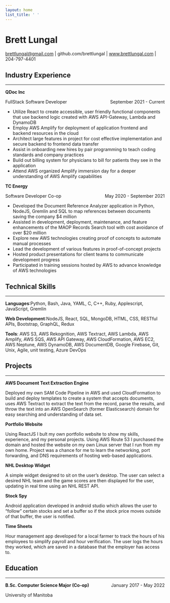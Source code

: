 ```yaml
---
layout: home
list_title: ' '
---
```

# Brett Lungal
brettlungal@gmail.com | github.com/brettlungal | www.brettlungal.com | 204-797-4401
## Industry Experience
___
**QDoc Inc**
<div style="float:right">September 2021 - Current</div>

FullStack Software Developer
* Utilize React to create accessible, user friendly functional components that use backend logic created with AWS API-Gateway, Lambda and DynamoDB
* Employ AWS Amplify for deployment of application frontend and backend resources in the cloud
* Architect large features in project for cost effective implementation and secure backend to frontend data transfer
* Assist in onboarding new hires by pair programming to teach coding standards and company practices
* Build out billing system for physicians to bill for patients they see in the application
* Attend AWS organized Amplify immersion day for a deeper understanding of AWS Amplify capabilities

**TC Energy**
<div style="float:right">May 2020 - September 2021</div>

Software Developer Co-op
* Developed the Document Reference Analyzer application in Python, NodeJS, Gremlin and SQL to map references between documents saving the company $4 million
* Assisted in development, deployment, maintenance, and feature enhancements of the MAOP Records Search tool with cost avoidance of over $20 million
* Explore new AWS technologies creating proof of concepts to automate manual processes
* Lead the development of various features in proof-of-concept projects
* Hosted product presentations for client teams to communicate development progress
* Participated in training sessions hosted by AWS to advance knowledge of AWS technologies

## Technical Skills
___
**Languages**:Python, Bash, Java, YAML, C, C++, Ruby, Applescript, JavaScript, Gremlin

**Web Development**:NodeJS, React, SQL, MongoDB, HTML, CSS, RESTful APIs, Bootstrap, GraphQL, Redux

**Tools**: AWS S3, AWS Rekognition, AWS Textract, AWS Lambda, AWS Amplify, AWS SQS, AWS API Gateway, AWS CloudFormation, AWS EC2, AWS Neptune, AWS DynamoDB, AWS DocumentDB, Google Firebase, Git, Unix, Agile, unit testing, Azure DevOps

## Projects
___
**AWS Document Text Extraction Engine**

Deployed my own SAM Code Pipeline in AWS and used CloudFormation to build and deploy templates to create a
system that accepts documents, uses AWS Textract to extract the text from the record, parse the results, and throw
the text into an AWS OpenSearch (former Elasticsearch) domain for easy searching and understanding of data set.

**Portfolio Website**

Using ReactJS I bult my own portfolio website to show my skills, experience, and my personal projects. Using AWS
Route 53 I purchased the domain and hosted the website on my own Linux server that I run from my own home.
Project was a chance for me to learn the networking, port forwarding, and DNS requirements of hosting web-based
applications.

**NHL Desktop Widget**

A simple widget designed to sit on the user’s desktop. The user can select a desired NHL team and the game scores
are then displayed for the user, updating in real time using an NHL REST API.

**Stock Spy**

Android application developed in android studio which allows the user to “follow” certain stocks and set a buffer so if
the stock price moves outside of that buffer, the user is notified.

**Time Sheets**

Hour management app developed for a local farmer to track the hours of his employees to simplify payroll and hour
verification. The user logs the hours they worked, which are saved in a database that the employer has access to.

## Education
___
<div style="float:right">January 2017 - May 2022</div>

**B.Sc. Computer Science Major (Co-op)**

University of Manitoba